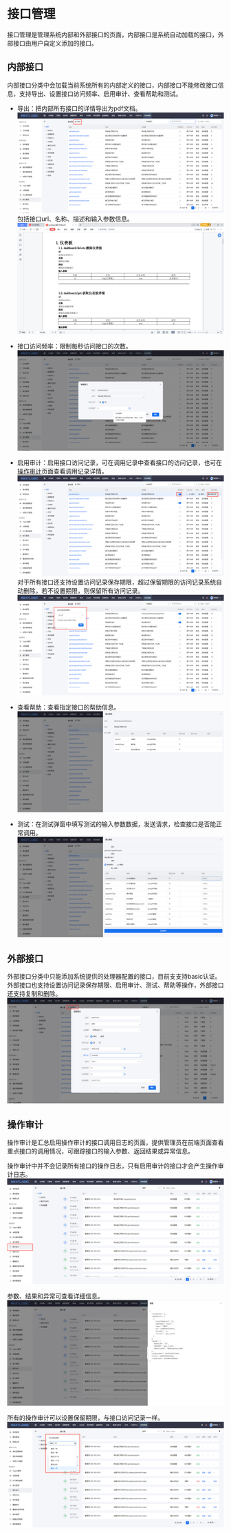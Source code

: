 # 接口管理
接口管理是管理系统内部和外部接口的页面，内部接口是系统自动加载的接口，外部接口由用户自定义添加的接口。

## 内部接口
内部接口分类中会加载当前系统所有的内部定义的接口，内部接口不能修改接口信息，支持导出、设置接口访问频率、启用审计、查看帮助和测试。

-  导出：把内部所有接口的详情导出为pdf文档。
  ![](README_IMAGES/Interfaces/export.png)
  包括接口url、名称、描述和输入参数信息。
  ![](README_IMAGES/Interfaces/interface.png)

- 接口访问频率：限制每秒访问接口的次数。
  ![](README_IMAGES/Interfaces/accessfrequency.png)

- 启用审计：启用接口访问记录，可在调用记录中查看接口的访问记录，也可在[操作审计](#操作审计)页面查看调用记录详情。
  ![](README_IMAGES/Interfaces/enable_auditing.png)
  对于所有接口还支持设置访问记录保存期限，超过保留期限的访问记录系统自动删除，若不设置期限，则保留所有访问记录。
  ![](README_IMAGES/Interfaces/access_record_retention_period.png)

- 查看帮助：查看指定接口的帮助信息。
  ![](README_IMAGES/Interfaces/interface_help.png)

- 测试：在测试弹窗中填写测试的输入参数数据，发送请求，检查接口是否能正常调用。
  ![](README_IMAGES/Interfaces/interface_test.png)

## 外部接口
外部接口分类中只能添加系统提供的处理器配置的接口，目前支支持basic认证。外部接口也支持设置访问记录保存期限、启用审计、测试、帮助等操作，外部接口还支持复制和删除。
![](README_IMAGES/Interfaces/external_interface.png)

## 操作审计
操作审计是汇总启用操作审计的接口调用日志的页面，提供管理员在前端页面查看重点接口的调用情况，可跟踪接口的输入参数、返回结果或异常信息。

操作审计中并不会记录所有接口的操作日志，只有启用审计的接口才会产生操作审计日志。
![](README_IMAGES/Interfaces/audit.png)

参数、结果和异常可查看详细信息。
![](README_IMAGES/Interfaces/parameter.png)

所有的操作审计可以设置保留期限，与接口访问记录一样。
![](README_IMAGES/Interfaces/log_retention_period.png)